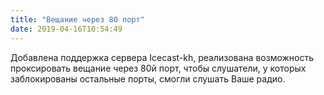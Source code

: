 ```yaml
---
title: "Вещание через 80 порт"
date: 2019-04-16T10:54:49
---
```


 Добавлена поддержка сервера Icecast-kh, реализована возможность проксировать вещание через 80й порт, чтобы слушатели, у которых заблокированы остальные порты, смогли слушать Ваше радио. 